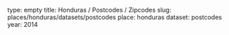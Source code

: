 type: empty
title: Honduras / Postcodes / Zipcodes
slug: places/honduras/datasets/postcodes
place: honduras
dataset: postcodes
year: 2014
